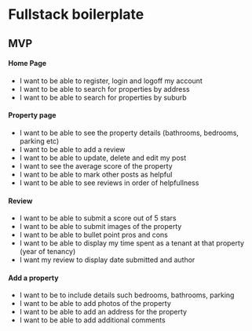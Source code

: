 # Fullstack boilerplate

## MVP

#### Home Page

* I want to be able to register, login and logoff my account
* I want to be able to search for properties by address
* I want to be able to search for properties by suburb

#### Property page

* I want to be able to see the property details (bathrooms, bedrooms, parking etc)
* I want to be able to add a review 
* I want to be able to update, delete and edit my post
* I want to see the average score of the property
* I want to be able to mark other posts as helpful 
* I want to be able to see reviews in order of helpfullness 

#### Review

* I want to be able to submit a score out of 5 stars
* I want to be able to submit images of the property
* I want to be able to bullet point pros and cons
* I want to be able to display my time spent as a tenant at that property (year of tenancy)
* I want my review to display date submitted and author

#### Add a property

* I want to be to include details such bedrooms, bathrooms, parking
* I want to be able to add photos of the property
* I want to be able to add an address for the property
* I want to be able to add additional comments

